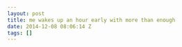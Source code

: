 ```yaml
---
layout: post
title: me wakes up an hour early with more than enough
date: 2014-12-08 08:06:14 Z
tags: []
---
```


